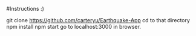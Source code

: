 #Instructions :)

git clone https://github.com/carteryu/Earthquake-App
cd to that directory
npm install
npm start
go to localhost:3000 in browser.

